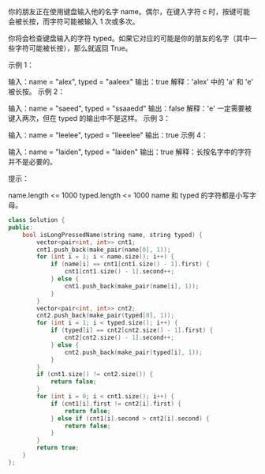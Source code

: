 你的朋友正在使用键盘输入他的名字 name。偶尔，在键入字符 c 时，按键可能会被长按，而字符可能被输入 1 次或多次。

你将会检查键盘输入的字符 typed。如果它对应的可能是你的朋友的名字（其中一些字符可能被长按），那么就返回 True。

 

示例 1：

输入：name = "alex", typed = "aaleex"
输出：true
解释：'alex' 中的 'a' 和 'e' 被长按。
示例 2：

输入：name = "saeed", typed = "ssaaedd"
输出：false
解释：'e' 一定需要被键入两次，但在 typed 的输出中不是这样。
示例 3：

输入：name = "leelee", typed = "lleeelee"
输出：true
示例 4：

输入：name = "laiden", typed = "laiden"
输出：true
解释：长按名字中的字符并不是必要的。


提示：

name.length <= 1000
typed.length <= 1000
name 和 typed 的字符都是小写字母。

```cpp
class Solution {
public:
    bool isLongPressedName(string name, string typed) {
        vector<pair<int, int>> cnt1;
        cnt1.push_back(make_pair(name[0], 1));
        for (int i = 1; i < name.size(); i++) {
            if (name[i] == cnt1[cnt1.size() - 1].first) {
                cnt1[cnt1.size() - 1].second++;
            } else {
                cnt1.push_back(make_pair(name[i], 1));
            }
        }
        vector<pair<int, int>> cnt2;
        cnt2.push_back(make_pair(typed[0], 1));
        for (int i = 1; i < typed.size(); i++) {
            if (typed[i] == cnt2[cnt2.size() - 1].first) {
                cnt2[cnt2.size() - 1].second++;
            } else {
                cnt2.push_back(make_pair(typed[i], 1));
            }
        }
        if (cnt1.size() != cnt2.size()) {
            return false;
        }
        for (int i = 0; i < cnt1.size(); i++) {
            if (cnt1[i].first != cnt2[i].first) {
                return false;
            } else if (cnt1[i].second > cnt2[i].second) {
                return false;
            }
        }
        return true;
    }
};
```

